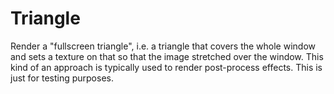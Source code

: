 # Triangle

Render a "fullscreen triangle", i.e. a triangle that covers the whole window and sets a texture on that so that the image stretched over the window. This kind of an approach is typically used to render post-process effects. This is just for testing purposes.